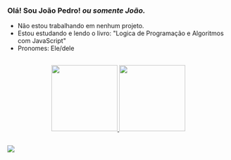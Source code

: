 ### Olá! Sou João Pedro! *ou somente João.*

- Não estou trabalhando em nenhum projeto.
- Estou estudando e lendo o livro: "Logica de Programação e Algoritmos com JavaScript"
- Pronomes: Ele/dele

##

<div align="center">
  <a href="https://github.com/somenteJoao">
  <img height="150em" src="https://github-readme-stats.vercel.app/api?username=somenteJoao&show_icons=true&theme=material-palenight&include_all_commits=true&count_private=true"/>
  <img height="150em" src="https://github-readme-stats.vercel.app/api/top-langs/?username=somenteJoao&layout=compact&langs_count=7&theme=material-palenight"/>
</div>
  
  ##
 
  <div>
    <a href="mailto:me.joaopedro.so@gmail.com" target="_blank"><img src="https://img.shields.io/badge/Gmail-D14836?style=for-the-badge&logo=gmail&logoColor=white" target="_blank"></a> 
    
  </div>
 
